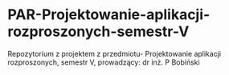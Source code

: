 # PAR-Projektowanie-aplikacji-rozproszonych-semestr-V
Repozytorium z projektem z przedmiotu- Projektowanie aplikacji rozproszonych, semestr V, prowadzący: dr inż. P Bobiński
